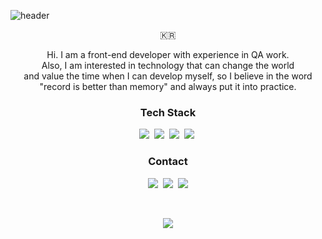 ![header](https://capsule-render.vercel.app/api?type=soft&color=auto&height=100&section=header&text=JungMinLee&fontSize=70&animation=twinkling)

<p align="center">🇰🇷</p>

<p align="center">
  Hi.
I am a front-end developer with experience in QA work.<br>
Also, I am interested in technology that can change the world<br>
  and value the time when I can develop myself, so I believe in the word "record is better than memory" and always put it into practice.
</p>

<h3 align="center">Tech Stack</h3>
<p align="center">
  <img src="https://img.shields.io/badge/React-005571?style=flat-square&logo=react&logoColor=white"/></a>&nbsp 
  <img src="https://img.shields.io/badge/Javascript-ffb13b?style=flat-square&logo=javascript&logoColor=white"/></a>&nbsp
  <img src="https://img.shields.io/badge/html-d14836?style=flat-square&logo=html5&logoColor=white"/></a>&nbsp
  <img src="https://img.shields.io/badge/css-1572B6?style=flat-square&logo=css3&logoColor=white"/></a>&nbsp 
</p>

<h3 align="center"> Contact </h3>
<p align="center">
  <a href="https://velog.io/@93jm"><img src="https://img.shields.io/badge/Tech%20Blog-11B48A?style=flat-square&logo=Vimeo&logoColor=white&link=https://velog.io/@93jm"/></a>&nbsp
  <a href="https://www.instagram.com/meeeeen93/"><img src="https://img.shields.io/badge/Instagram-E4405F?style=flat-square&logo=Instagram&logoColor=white&link=https://www.instagram.com/meeeeen93/"/></a>&nbsp
  <a href="mailto:mjuikl7588@gmail.com"><img src="https://img.shields.io/badge/Gmail-d14836?style=flat-square&logo=Gmail&logoColor=white&link=mjuikl7588@gmail.com"/></a>
</p>
<br>

<p align="center">
  <a href="https://hits.seeyoufarm.com"><img src="https://hits.seeyoufarm.com/api/count/incr/badge.svg?url=https%3A%2F%2Fgithub.com%2F93jm&count_bg=%2386757E&title_bg=%2386757E&icon=github.svg&icon_color=%23E1DEDE&title=hits&edge_flat=false"/></a>
</p>
